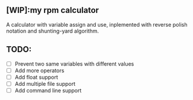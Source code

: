 ## [WIP]:my rpm calculator

A calculator with variable assign and use, inplemented with reverse polish notation and shunting-yard algorithm. 

## TODO:

 - [ ] Prevent two same variables with different values
 - [ ] Add more operators
 - [ ] Add float support
 - [ ] Add multiple file support
 - [ ] Add command line support